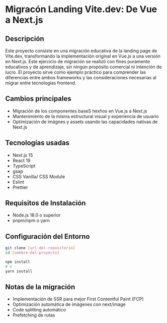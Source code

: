 # Migracón Landing Vite.dev: De Vue a Next.js

## Descripción

Este proyecto consiste en una migración educativa de la landing page de Vite.dev, transformando la implementación original en Vue.js a una versión en Next.js. Este ejercicio de migración se realizó con fines puramente educativos y de aprendizaje, sin ningún propósito comercial ni intención de lucro. El proyecto sirve como ejemplo práctico para comprender las diferencias entre ambos frameworks y las consideraciones necesarias al migrar entre tecnologías frontend.

## Cambios principales

- Migración de los componentes baseS hexhos en Vue.js a Next.js
- Mantenimiento de la misma estructural visual y experiencia de usuario
- Optimización de imágnes y assets usando las capacidades nativas de Next.js

## Tecnologías usadas

- Next.js 15
- React 19
- TypeScript
- gsap
- CSS Vanilla/ CSS Module
- Eslint
- Prettier

## Requisitos de Instalación

- Node.js 18.0 o superior
- pnpm/npm o yarn

## Configuración del Entorno

```bash
git clone [url-del-repositorio]
cd [nombre-del-proyecto]
```

```bash
npm install
# o
yarn install
```

## Notas de la migración

- Implementación de SSR para mejor First Contentful Paint (FCP)
- Optimización automática de imágenes con next/image
- Code splitting automático
- Prefetching de rutas
